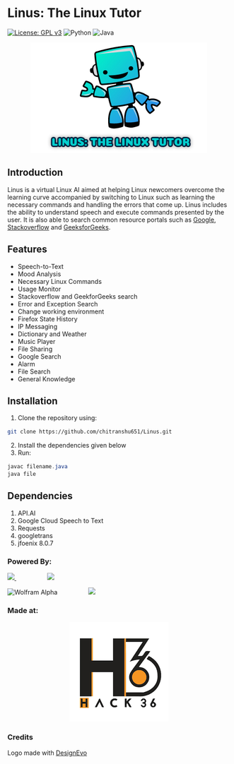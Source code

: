 # Linus: The Linux Tutor
[![License: GPL v3](https://img.shields.io/badge/License-GPLv3-blue.svg)](https://www.gnu.org/licenses/gpl-3.0)
![Python](https://img.shields.io/badge/python-v3.7+-blue.svg)
![Java](https://img.shields.io/badge/java-8-blue.svg)
<p align="center">
<img src="Assets/logo.jpg"/>
  </p>
  
## Introduction
  Linus is a virtual Linux AI aimed at helping Linux newcomers overcome the learning curve accompanied by switching to Linux such as learning the necessary commands and handling the errors that come up. Linus includes the ability to understand speech and execute commands presented by the user. It is also able to search common resource portals such as [Google](https://www.google.com), [Stackoverflow](https://www.stackoverflow.com) and [GeeksforGeeks](https://www.geeksforgeeks.com).

## Features
 * Speech-to-Text
 * Mood Analysis
 * Necessary Linux Commands
 * Usage Monitor
 * Stackoverflow and GeekforGeeks search
 * Error and Exception Search
 * Change working environment
 * Firefox State History
 * IP Messaging
 * Dictionary and Weather
 * Music Player
 * File Sharing
 * Google Search
 * Alarm
 * File Search
 * General Knowledge
 
## Installation
1) Clone the repository using:
```bash
git clone https://github.com/chitranshu651/Linus.git
```
2) Install the dependencies given below
3)  Run:
```java
javac filename.java
java file
```

## Dependencies
1) API.AI
1) Google Cloud Speech to Text
1) Requests
1) googletrans
1) jfoenix 8.0.7
### Powered By:

<img src="https://blog.dialogflow.com/images/logo.svg" width="300px"/><a href="https://hasura.io">
  <img hspace="70px" width="250px" src="https://graphql-engine-cdn.hasura.io/img/powered_by_hasura_black.svg" />
</a>

<img src="https://lh3.googleusercontent.com/iDUNgf_-e5bF7SkzouPJJOQNvV1PIZ6JDHiuypxC5EUQmQFtf6-Youp1lss4KdcIMWQ" width="300px" alt="Wolfram Alpha"/><img src="https://blog.equinix.com/wp-content/uploads/2018/04/google-cloud.jpg" width="300px" hspace="70px"/>

### Made at:

<p align="center">
<img src="Assets/hack36.png" />
</p>
 
 ### Credits
 <div>Logo made with <a href="https://www.designevo.com/en/" title="Free Online Logo Maker">DesignEvo</a></div>

